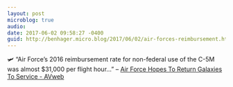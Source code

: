 ```yaml
---
layout: post
microblog: true
audio: 
date: 2017-06-02 09:58:27 -0400
guid: http://benhager.micro.blog/2017/06/02/air-forces-reimbursement.html
---
```

🛩 “Air Force’s 2016 reimbursement rate for non-federal use of the C-5M was almost $31,000 per flight hour…” – [Air Force Hopes To Return Galaxies To Service - AVweb](https://www.avweb.com/avwebflash/news/Air-Force-Hopes-to-Return-Galaxies-to-Service-229093-1.html)
